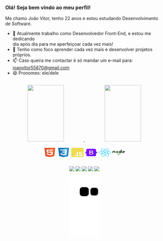 ###  Olá! Seja bem vindo ao meu perfil!



Me chamo João Vitor, tenho 22 anos e estou estudando Desenvolvimento de Software.
- 🔭 Atualmente trabalho como Desenvolvedor Front-End, e estou me dedicando  
dia após dia para me aperfeiçoar cada vez mais!
- 👯 Tenho como foco aprender cada vez mais e desenvolver projetos próprios.
- 📫 Caso queira me contactar é só mandar um e-mail para: joaovitor55670@gmail.com
- 😄 Pronomes: ele/dele
##
<div align="center">
  <a href="https://github.com/joaovxsantos">
  <img width=48% height="180em" src="https://github-readme-stats.vercel.app/api?username=joaovxsantos&show_icons=true&theme=highcontrast&include_all_commits=true&count_private=true"/>
  <img width=48% height="180em"  src="https://github-readme-stats.vercel.app/api/top-langs/?username=joaovxsantos&layout=compact&langs_count=7&theme=highcontrast"/>
 </a>
<div style="display: inline_block"><br>
  <img align="center" alt="HTML" height="30" width="40" src="https://raw.githubusercontent.com/devicons/devicon/master/icons/html5/html5-original.svg">
  <img align="center" alt="CSS" height="30" width="40" src="https://raw.githubusercontent.com/devicons/devicon/master/icons/css3/css3-original.svg">
  <img align="center" alt="Js" height="30" width="40" src="https://raw.githubusercontent.com/devicons/devicon/master/icons/javascript/javascript-plain.svg">
  <img align="center" alt="BootStrap5" height="30" width="40" src="https://raw.githubusercontent.com/devicons/devicon/master/icons/bootstrap/bootstrap-original.svg">
  <img align="center" alt="React" height="30" width="40" src="https://raw.githubusercontent.com/devicons/devicon/master/icons/react/react-original.svg">
  <img align="center" alt="React" height="30" width="40" src="https://raw.githubusercontent.com/devicons/devicon/master/icons/nodejs/nodejs-original-wordmark.svg">
</div>
  
  ##
   
  <a href="https://instagram.com/joaoxd27" target="_blank"><img src="https://img.shields.io/badge/-Instagram-%23E4405F?style=for-the-badge&logo=instagram&logoColor=white" ></a>
 	<a href="https://www.twitch.tv/thexdfps" target="_blank"><img src="https://img.shields.io/badge/Twitch-9146FF?style=for-the-badge&logo=twitch&logoColor=white" target="_blank"></a>
  <a href="discordapp.com/users/355180793565544449" target="_blank"><img src="https://img.shields.io/badge/Discord-7289DA?style=for-the-badge&logo=discord&logoColor=white" target="_blank"></a> 
  <a href = "mailto:joaovitor55670@gmail.com"><img src="https://img.shields.io/badge/-Gmail-%23333?style=for-the-badge&logo=gmail&logoColor=white" target="_blank"></a>
  <a href="https://www.linkedin.com/in/joaov02/" target="_blank"><img src="https://img.shields.io/badge/-LinkedIn-%230077B5?style=for-the-badge&logo=linkedin&logoColor=white" target="_blank"></a> 
  
  
  ![Snake animation](https://github.com/joaovxsantos/joaovxsantos/blob/output/github-contribution-grid-snake.svg)
  
  
  

